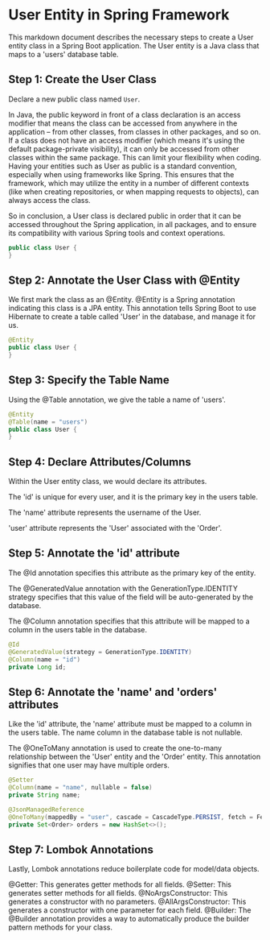 # User Entity in Spring Framework

This markdown document describes the necessary steps to create a User entity class in a 
Spring Boot application. The User entity is a Java class that maps to a 'users' database table.

## Step 1: Create the User Class
Declare a new public class named `User`.


In Java, the public keyword in front of a class declaration is an access modifier that 
means the class can be accessed from anywhere in the application – from other classes, 
from classes in other packages, and so on.
If a class does not have an access modifier (which means it's using the default package-private 
visibility), it can only be accessed from other classes within the same package. 
This can limit your flexibility when coding.
Having your entities such as User as public is a standard convention, especially 
when using frameworks like Spring. This ensures that the framework, which may utilize 
the entity in a number of different contexts (like when creating repositories, or when 
mapping requests to objects), can always access the class.

So in conclusion, a User class is declared public in order that it can be accessed 
throughout the Spring application, in all packages, and to ensure its compatibility with 
various Spring tools and context operations.


```java
public class User {
}
```
## Step 2: Annotate the User Class with @Entity
We first mark the class as an @Entity. @Entity is a Spring annotation indicating 
this class is a JPA entity. This annotation tells Spring Boot to use Hibernate 
to create a table called 'User' in the database, and manage it for us.

```java
@Entity
public class User {
}
```
## Step 3: Specify the Table Name

Using the @Table annotation, we give the table a name of 'users'.

```java
@Entity
@Table(name = "users")
public class User {
}
```

## Step 4: Declare Attributes/Columns
Within the User entity class, we would declare its attributes.

The 'id' is unique for every user, and it is the primary key in the users table.

The 'name' attribute represents the username of the User.

'user' attribute represents the 'User' associated with the 'Order'.

## Step 5: Annotate the 'id' attribute
The @Id annotation specifies this attribute as the primary key of the entity.

The @GeneratedValue annotation with the GenerationType.IDENTITY strategy specifies that 
this value of the field will be auto-generated by the database.

The @Column annotation specifies that this attribute will be mapped to a column in the 
users table in the database.

```java
@Id
@GeneratedValue(strategy = GenerationType.IDENTITY)
@Column(name = "id")
private Long id;
```
## Step 6: Annotate the 'name' and 'orders' attributes
Like the 'id' attribute, the 'name' attribute must be mapped to a column in the 
users table. The name column in the database table is not nullable.

The @OneToMany annotation is used to create the one-to-many relationship between 
the 'User' entity and the 'Order' entity. This annotation signifies that one user may have multiple orders.

```java
@Setter
@Column(name = "name", nullable = false)
private String name;

@JsonManagedReference
@OneToMany(mappedBy = "user", cascade = CascadeType.PERSIST, fetch = FetchType.LAZY)
private Set<Order> orders = new HashSet<>();
```

## Step 7: Lombok Annotations
Lastly, Lombok annotations reduce boilerplate code for model/data objects.

@Getter: This generates getter methods for all fields.
@Setter: This generates setter methods for all fields.
@NoArgsConstructor: This generates a constructor with no parameters.
@AllArgsConstructor: This generates a constructor with one parameter for each field.
@Builder: The @Builder annotation provides a way to automatically produce the builder pattern 
methods for your class.
